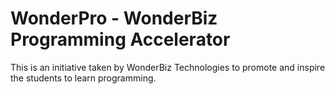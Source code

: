 # WonderPro - WonderBiz Programming Accelerator 

This is an initiative taken by WonderBiz Technologies to promote and inspire the students to learn programming.
